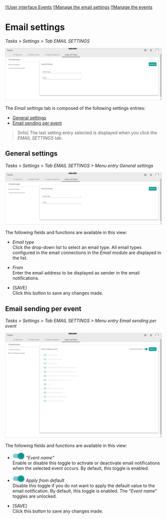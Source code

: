 [!!User interface Events](../UserInterface/03a_List.md)
[!!Manage the email settings](../Integration/04_ManageEmailSettings.md)
[!!Manage the events](../Operation/01_ManageEvents.md)

# Email settings

*Tasks > Settings > Tab EMAIL SETTINGS*

![Email settings](../../Assets/Screenshots/Tasks/Settings/EmailSettings/EmailSettingsGeneral.png "[Email settings]")

The *Email settings* tab is composed of the following settings entries: 
- [General settings](#general-settings)
- [Email sending per event](#email-sending-per-event)

> [Info] The last setting entry selected is displayed when you click the *EMAIL SETTINGS* tab. 

## General settings

*Tasks > Settings > Tab EMAIL SETTINGS > Menu entry General settings*

![General email settings](../../Assets/Screenshots/Tasks/Settings/EmailSettings/EmailSettingsGeneral.png "[General email settings]")

The following fields and functions are available in this view: 

- *Email type*  
    Click the drop-down list to select an email type. All email types configured in the email connections in the *Email* module are displayed in the list. 

- *From*  
    Enter the email address to be displayed as sender in the email notifications.

- [SAVE]  
    Click this button to save any changes made.


## Email sending per event

*Tasks > Settings > Tab EMAIL SETTINGS > Menu entry Email sending per event*

![Email sending per event](../../Assets/Screenshots/Tasks/Settings/EmailSettings/EmailSettingsSending.png "[Email sending per event]")

The following fields and functions are available in this view: 

- ![Toggle](../../Assets/Icons/Toggle.png "[Toggle]") *"Event name"*    
    Enable or disable this toggle to activate or deactivate email notifications when the selected event occurs. By default, this toggle is enabled.

- ![Toggle](../../Assets/Icons/Toggle.png "[Toggle]") *Apply from default*  
    Disable this toggle if you do not want to apply  the default value to the email notification. By default, this toggle is enabled. The *"Event name*" toggles are unlocked.

- [SAVE]  
    Click this button to save any changes made.
